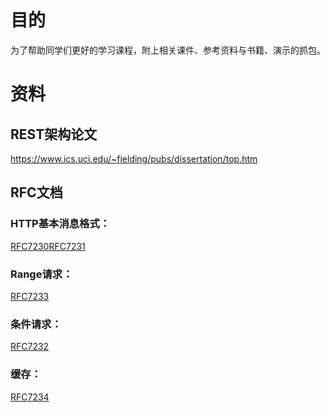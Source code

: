 # 目的
为了帮助同学们更好的学习课程，附上相关课件、参考资料与书籍、演示的抓包。

# 资料
## REST架构论文
https://www.ics.uci.edu/~fielding/pubs/dissertation/top.htm

## RFC文档
### HTTP基本消息格式：
[RFC7230](https://tools.ietf.org/html/rfc7230 "RFC7230")[RFC7231](https://tools.ietf.org/html/rfc7231 "RFC7231")
### Range请求：
[RFC7233](https://tools.ietf.org/html/rfc7233 "RFC7233")
### 条件请求：
[RFC7232](https://tools.ietf.org/html/rfc7232 "RFC7232")
### 缓存：
[RFC7234](https://tools.ietf.org/html/rfc7234 "RFC7234")

